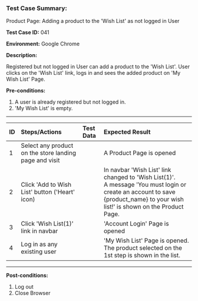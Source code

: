 
### Test Case Summary:

Product Page: Adding a product to the 'Wish List' as not logged in User

**Test Case ID:** 041

**Environment:** Google Chrome

**Description:**

Registered but not logged in User can add a product to the 'Wish List'. User clicks on the 'Wish List' link, logs in and sees the added product on 'My Wish List' Page.

**Pre-conditions:**
1. A user is already registered but not logged in. 
2. 'My Wish List' is empty.

---

|      ID       | Steps/Actions |  Test Data  | Expected Result |
| ------------- |:------------- | :---------  | :--------------|
|       1       | Select any product on the store landing page and visit |             | A Product Page is opened |
|       2       | Click 'Add to Wish List' button ('Heart' icon) |             | In navbar 'Wish List' link changed to 'Wish List(1)'.<br> A message 'You must login or create an account to save {product_name} to your wish list!' is shown on the Product Page.|
|       3       | Click 'Wish List(1)' link in navbar |             | 'Account Login' Page is opened |
|       4       | Log in as any existing user |             | 'My Wish List' Page is opened.<br> The product selected on the 1st step is shown in the list.|


---

**Post-conditions:**
1. Log out
2. Close Browser
